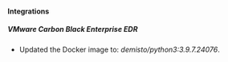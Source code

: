 #### Integrations
##### VMware Carbon Black Enterprise EDR
- Updated the Docker image to: *demisto/python3:3.9.7.24076*.
